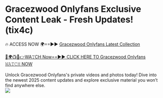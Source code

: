 # Gracezwood Onlyfans Exclusive Content Leak - Fresh Updates! (tix4c)

🔥 ACCESS NOW 🌍==►► <a href="https://tinyurl.com/kvy9nzfs" rel="nofollow">Gracezwood Onlyfans Latest Collection</a>
<br><br>
[🔴🌍📺📱👉WA𝚃CH Now==►► CLICK HERE TO Gracezwood Onlyfans 𝚆𝙰𝚃𝙲𝙷 NOW](https://tinyurl.com/kvy9nzfs)
<br><br>
Unlock Gracezwood Onlyfans's private videos and photos today! Dive into the newest 2025 content updates and explore exclusive material you won’t find anywhere else.
<br>
<a href="https://tinyurl.com/kvy9nzfs" rel="nofollow" data-target="animated-image.originalLink"><img src="https://camo.githubusercontent.com/8a4f000d20f83aca3bf7ec5f350d767afa0574a8a352519fd8cfa583a6f93a33/68747470733a2f2f692e696d6775722e636f6d2f644a486b345a712e676966" data-canonical-src="https://i.imgur.com/dJHk4Zq.gif" style="max-width: 100%; display: inline-block;" data-target="animated-image.originalImage"></a>
<br>
